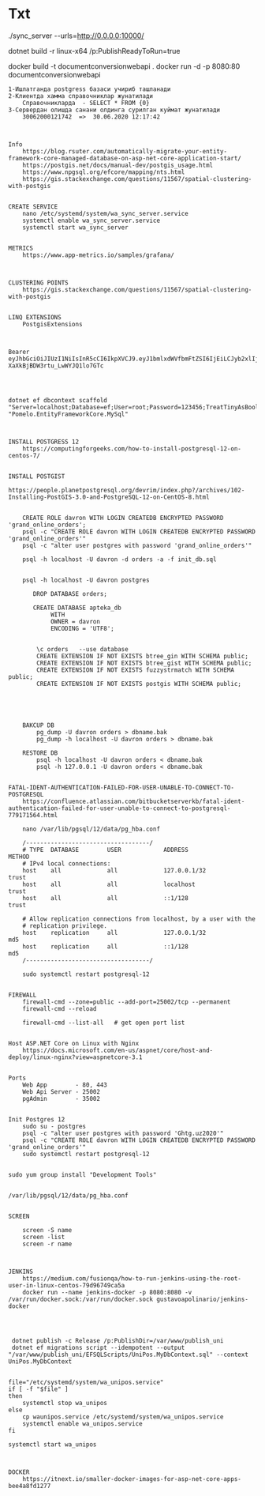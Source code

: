 ﻿# Txt


./sync_server --urls=http://0.0.0.0:10000/

dotnet build -r linux-x64 /p:PublishReadyToRun=true

docker build -t documentconversionwebapi .
docker run -d -p 8080:80 documentconversionwebapi


    1-Ишлатганда postgress базаси учириб ташланади
    2-Клиентда хамма справочниклар жунатилади
        Справочникларда  - SELECT * FROM {0}
    3-Сервердан олишда санани олдинга сурилган куймат жунатилади
        30062000121742  =>  30.06.2020 12:17:42
          


    Info
        https://blog.rsuter.com/automatically-migrate-your-entity-framework-core-managed-database-on-asp-net-core-application-start/
        https://postgis.net/docs/manual-dev/postgis_usage.html
        https://www.npgsql.org/efcore/mapping/nts.html
        https://gis.stackexchange.com/questions/11567/spatial-clustering-with-postgis


    CREATE SERVICE
        nano /etc/systemd/system/wa_sync_server.service
        systemctl enable wa_sync_server.service
        systemctl start wa_sync_server


    METRICS
        https://www.app-metrics.io/samples/grafana/



    CLUSTERING POINTS
        https://gis.stackexchange.com/questions/11567/spatial-clustering-with-postgis


    LINQ EXTENSIONS
        PostgisExtensions



    Bearer eyJhbGciOiJIUzI1NiIsInR5cCI6IkpXVCJ9.eyJ1bmlxdWVfbmFtZSI6IjEiLCJyb2xlIjoiOTk5OzE7MjszOyIsIm5iZiI6MTU4ODM3MTcxOSwiZXhwIjoxNTg4OTc2NTE5LCJpYXQiOjE1ODgzNzE3MTl9.gpPYeliE90m34Xm-XaXkBjBDW3rtu_LwWYJQ1lo7GTc




    dotnet ef dbcontext scaffold "Server=localhost;Database=ef;User=root;Password=123456;TreatTinyAsBoolean=true;" "Pomelo.EntityFrameworkCore.MySql"



    INSTALL POSTGRESS 12
        https://computingforgeeks.com/how-to-install-postgresql-12-on-centos-7/


    INSTALL POSTGIST
        https://people.planetpostgresql.org/devrim/index.php?/archives/102-Installing-PostGIS-3.0-and-PostgreSQL-12-on-CentOS-8.html


        CREATE ROLE davron WITH LOGIN CREATEDB ENCRYPTED PASSWORD 'grand_online_orders';
        psql -c "CREATE ROLE davron WITH LOGIN CREATEDB ENCRYPTED PASSWORD 'grand_online_orders'"
        psql -c "alter user postgres with password 'grand_online_orders'"

        psql -h localhost -U davron -d orders -a -f init_db.sql


        psql -h localhost -U davron postgres

           DROP DATABASE orders;

           CREATE DATABASE apteka_db
                WITH 
                OWNER = davron
                ENCODING = 'UTF8';


            \c orders   --use database
            CREATE EXTENSION IF NOT EXISTS btree_gin WITH SCHEMA public;
            CREATE EXTENSION IF NOT EXISTS btree_gist WITH SCHEMA public;
            CREATE EXTENSION IF NOT EXISTS fuzzystrmatch WITH SCHEMA public;
            CREATE EXTENSION IF NOT EXISTS postgis WITH SCHEMA public;





        BAKCUP DB
            pg_dump -U davron orders > dbname.bak
            pg_dump -h localhost -U davron orders > dbname.bak

        RESTORE DB
            psql -h localhost -U davron orders < dbname.bak
            psql -h 127.0.0.1 -U davron orders < dbname.bak


    FATAL-IDENT-AUTHENTICATION-FAILED-FOR-USER-UNABLE-TO-CONNECT-TO-POSTGRESQL
        https://confluence.atlassian.com/bitbucketserverkb/fatal-ident-authentication-failed-for-user-unable-to-connect-to-postgresql-779171564.html

        nano /var/lib/pgsql/12/data/pg_hba.conf

        /-----------------------------------/       
        # TYPE  DATABASE        USER            ADDRESS                 METHOD
        # IPv4 local connections:
        host    all             all             127.0.0.1/32            trust
        host    all             all             localhost               trust
        host    all             all             ::1/128               	trust

        # Allow replication connections from localhost, by a user with the
        # replication privilege.
        host    replication     all             127.0.0.1/32            md5
        host    replication     all             ::1/128                 md5
        /-----------------------------------/

        sudo systemctl restart postgresql-12


    FIREWALL
        firewall-cmd --zone=public --add-port=25002/tcp --permanent
	    firewall-cmd --reload

        firewall-cmd --list-all   # get open port list


    Host ASP.NET Core on Linux with Nginx
        https://docs.microsoft.com/en-us/aspnet/core/host-and-deploy/linux-nginx?view=aspnetcore-3.1


    Ports
        Web App        - 80, 443 
        Web Api Server - 25002
        pgAdmin        - 35002
         

    Init Postgres 12
        sudo su - postgres 
        psql -c "alter user postgres with password 'Ghtg.uz2020'" 
        psql -c "CREATE ROLE davron WITH LOGIN CREATEDB ENCRYPTED PASSWORD 'grand_online_orders'"
        sudo systemctl restart postgresql-12


    sudo yum group install "Development Tools"


    /var/lib/pgsql/12/data/pg_hba.conf


    SCREEN 

        screen -S name
        screen -list        
        screen -r name



    JENKINS
        https://medium.com/fusionqa/how-to-run-jenkins-using-the-root-user-in-linux-centos-79d96749ca5a
        docker run --name jenkins-docker -p 8080:8080 -v /var/run/docker.sock:/var/run/docker.sock gustavoapolinario/jenkins-docker



     
     dotnet publish -c Release /p:PublishDir=/var/www/publish_uni
     dotnet ef migrations script --idempotent --output "/var/www/publish_uni/EFSQLScripts/UniPos.MyDbContext.sql" --context UniPos.MyDbContext

    
    file="/etc/systemd/system/wa_unipos.service"
    if [ -f "$file" ]
    then
	    systemctl stop wa_unipos
    else
	    cp waunipos.service /etc/systemd/system/wa_unipos.service
        systemctl enable wa_unipos.service
    fi
    
    systemctl start wa_unipos
    
    

    DOCKER
        https://itnext.io/smaller-docker-images-for-asp-net-core-apps-bee4a8fd1277


